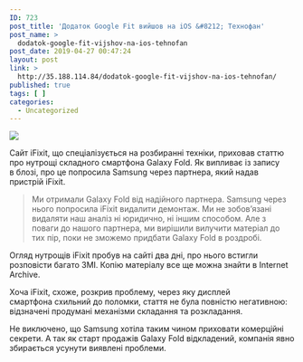 ```yaml
---
ID: 723
post_title: 'Додаток Google Fit вийшов на iOS &#8212; Технофан'
post_name: >
  dodatok-google-fit-vijshov-na-ios-tehnofan
post_date: 2019-04-27 00:47:24
layout: post
link: >
  http://35.188.114.84/dodatok-google-fit-vijshov-na-ios-tehnofan/
published: true
tags: [ ]
categories:
  - Uncategorized
---
```

 <div><img src="https://tehnofan.com.ua/wp-content/uploads/2019/04/Screenshot_40-1.jpg" class="ff-og-image-inserted"></div><p><span>Сайт iFixit, що спеціалізується на розбиранні техніки, приховав статтю про нутрощі складного смартфона Galaxy Fold.&nbsp;Як випливає із запису в&nbsp;</span><span>блозі</span><span>, про це попросила Samsung через партнера, який надав пристрій iFixit.</span></p>
<blockquote readability="11"><p><span>Ми отримали Galaxy Fold від надійного партнера.&nbsp;Samsung через нього попросила iFixit видалити демонтаж.&nbsp;Ми не зобов’язані видаляти наш аналіз ні юридично, ні іншим способом.&nbsp;Але з поваги до нашого партнера, ми вирішили вилучити матеріал до тих пір, поки не зможемо придбати Galaxy Fold в роздробі.</span></p></blockquote>
<p><span>Огляд нутрощів iFixit пробув на сайті два дні, про нього встигли розповісти багато ЗМІ.&nbsp;Копію матеріалу все ще можна знайти в&nbsp;</span><span>Internet Archive</span><span>.</span></p>
<!-- WP QUADS Content Ad Plugin v. 1.8.5 --> <p><span>Хоча iFixit, схоже,&nbsp;</span><span>розкрив</span><span>&nbsp;проблему, через яку дисплей смартфона&nbsp;</span><span>схильний до</span><span>&nbsp;поломки, стаття не була повністю негативною: відзначені продумані механізми складання та розкладання.</span></p>
<p><span>Не виключено, що Samsung хотіла таким чином приховати комерційні секрети.&nbsp;А так як старт продажів Galaxy Fold&nbsp;</span><span>відкладений</span><span>, компанія явно збирається усунути виявлені проблеми.</span></p> 